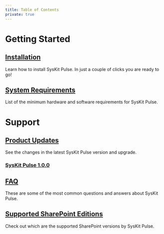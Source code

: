 ```yaml
---
title: Table of Contents
private: true
---
```


# Getting Started

## [Installation](installation)
Learn how to install SysKit Pulse. In just a couple of clicks you are ready to go!

## [System Requirements](system-requirements)
List of the minimum hardware and software requirements for SysKit Pulse.

# Support

## [Product Updates](product-updates) 
See the changes in the latest SysKit Pulse version and upgrade.
### [SysKit Pulse 1.0.0](pulse-release-note.md)

## [FAQ](faq)
These are some of the most common questions and answers about SysKit Pulse. 

## [Supported SharePoint Editions](supported-sharepoint-editions)
Check out which are the supported SharePoint versions by SysKit Pulse.
